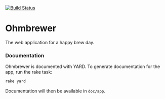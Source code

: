 [![Build Status](https://travis-ci.org/Ohmbrewer/ohmbrewer.svg?branch=master)](https://travis-ci.org/Ohmbrewer/ohmbrewer)
# Ohmbrewer
The web application for a happy brew day.

### Documentation
Ohmbrewer is documented with YARD. To generate documentation for the app, run the rake task:

```bash
rake yard
```

Documentation will then be available in ```doc/app```.
